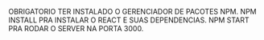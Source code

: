 OBRIGATORIO TER INSTALADO O GERENCIADOR DE PACOTES NPM.
NPM INSTALL PRA INSTALAR O REACT E SUAS DEPENDENCIAS.
NPM START PRA RODAR O SERVER NA PORTA 3000.


